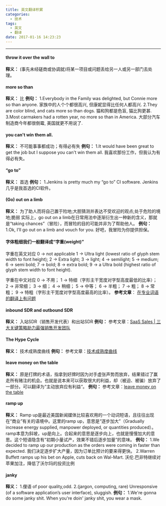 ```yaml
---
title: 英文翻译积累
categories:
  - 技术
tags:
  - 英文
  - 翻译
date: 2017-01-16 14:23:23
---
```


---

#### throw it over the wall to
**释义：** (事先未经磋商或协调就)将某一项目或问题丢给另一人或另一部门去处理。

#### more so than
**释义：**
比
**例句：**
1.Everybody in the Family was delighted, but Connie more so than anyone.
  家族中的人个个都很高兴, 但康妮显得比任何人都高兴.
2.They are color blind, and cats more so than dogs.
  猫和狗都是色盲, 猫比狗更甚.
3.Most carmakers had a rotten year, no more so than in America.
  大部分汽车制造商今年都很倒霉, 美国就更不用说了.
<!-- more -->
#### you can't win them all.
**释义：**
不可能事事都成功；有得必有失
**例句：**
1.It would have been great to get the job but I suppose you can't win them all.
  我喜欢那份工作，但我认为有得必有失。

#### “go to”
**释义：**
首选
**例句：**
1.Jenkins is pretty much my “go to” CI software.
  Jenkins几乎是我首选的CI软件。

#### (Go) out on a limb
**释义：**
为了助人而将自己置于险地;大胆猜测并表达不受欢迎的观点;处于危险的境地;脆弱
实际上，go out on a limb在日常用法中逐渐衍生出一种新的含义，那就是“taking chances”（冒险），而冒险的目的可能并非为了帮助他人。
**例句：**
1.Ok, I’ll go out on a limb and vouch for you.
  好吧，我冒险为你提供担保。

#### 字体粗细我们一般翻译成“字重(weight)”
字重在英文对应
0 -> not applicable
1 -> Ultra light (lowest ratio of glyph stem width to font height);
2 -> Extra light;
3 -> light;
4 -> semilight;
5 -> medium;
6 -> semi bold;
7 -> bold;
8 -> extra bold;
9 -> a Ultra bold (highest ratio of glyph stem width to font height).

字重在中文对应
0 ->  不用；
1 -> 特细（字形主干宽度对字型高度最低的比率）；
2 -> 非常细；
3 -> 细；
4 -> 稍细；
5 -> 中等；
6 -> 半粗；
7 -> 粗；
8 -> 常粗；
9 -> 特粗（字形主干宽度对字型高度最高的比率）。
**参考文章**：
[在专业词语的翻译上有问题](https://book.douban.com/review/7716056/)

####  inbound SDR and outbound SDR
**释义：**
入站SDR（销售开发代表）和出站SDR
**例句：**
参考文章：[SaaS Sales | 三大关键策略助力最强销售开发团队](http://www.tikehui.com/archives/29637)

#### The Hype Cycle
**释义：**
技术成熟度曲线
**例句：**
参考文章：[技术成熟度曲线](https://www.wikiwand.com/zh-hans/%E6%8A%80%E6%9C%AF%E6%88%90%E7%86%9F%E5%BA%A6%E6%9B%B2%E7%BA%BF)

#### leave money on the table
**释义：**
原是打牌的术语，指拿到好牌时因为对手虚张声势而放弃，结果错过了赢走所有赌注的机会。也就是说本来可以获取很大的利益，却（被迫、被骗）放弃了一部分。可以翻译为“主动放弃应有利益“。
**例句：**
参考文章：[leave money on the table](http://www.proz.com/kudoz/english_to_chinese/it_information_technology/4804784-leaving_money_on_the_table.html)

#### ramp up
**释义：**
Ramp up是最近美国新闻媒体比较喜欢用的一个动词短语，且往往出现在“商业”有关的语境中。这里的ramp up，意思是“逐步加大”（Gradually increase energy supplied, manpower deployed, or quantities produced）。ramp本意为斜坡，up是向上。合起来的意思是逐步向上，也就是慢慢加大的意思。这个短语隐含有“初期小量试产，效果不错后逐步加量”的意味。
**例句：**
1.We decided to ramp up our production as the orders were coming in faster than expected.
  我们决定逐步扩大产量，因为订单比预计的要来得更快。
2.Warren Buffett ramps up his bet on Apple, cuts back on Wal-Mart.
  沃伦.巴非特继续对苹果加注，降低了沃尔玛的投资比例

#### janky
**释义：**
1.俚语 of poor quality,odd.
2.(jargon, computing, rare) Unresponsive (of a software application’s user interface), sluggish.
**例句：**
1.We're gonna do some janky shit. When you're doin' janky shit, you wear a mask.